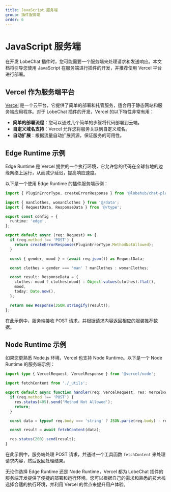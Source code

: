 ```yaml
---
title: JavaScript 服务端
group: 插件服务端
order: 6
---
```


# JavaScript 服务端

在开发 LobeChat 插件时，您可能需要一个服务端来处理请求和发送响应。本文档将引导您使用 JavaScript 在服务端进行插件的开发，并推荐使用 Vercel 平台进行部署。

## Vercel 作为服务端平台

[Vercel](https://vercel.com/) 是一个云平台，它提供了简单的部署和托管服务，适合用于静态网站和服务端应用程序。对于 LobeChat 插件的开发，Vercel 的以下特性非常有用：

- **简单的部署流程**：您可以通过几个简单的步骤将代码部署到云端。
- **自定义域名支持**：Vercel 允许您将服务关联到自定义域名。
- **自动扩展**：根据流量自动扩展资源，保证服务的可用性。

## Edge Runtime 示例

Edge Runtime 是 Vercel 提供的一个执行环境，它允许您的代码在全球各地的边缘网络上运行，从而减少延迟，提高响应速度。

以下是一个使用 Edge Runtime 的插件服务端示例：

```ts
import { PluginErrorType, createErrorResponse } from '@lobehub/chat-plugin-sdk';

import { manClothes, womanClothes } from '@/data';
import { RequestData, ResponseData } from '@/type';

export const config = {
  runtime: 'edge',
};

export default async (req: Request) => {
  if (req.method !== 'POST') {
    return createErrorResponse(PluginErrorType.MethodNotAllowed);
  }

  const { gender, mood } = (await req.json()) as RequestData;

  const clothes = gender === 'man' ? manClothes : womanClothes;

  const result: ResponseData = {
    clothes: mood ? clothes[mood] : Object.values(clothes).flat(),
    mood,
    today: Date.now(),
  };

  return new Response(JSON.stringify(result));
};
```

在此示例中，服务端接收 POST 请求，并根据请求内容返回相应的服装推荐数据。

## Node Runtime 示例

如果您更熟悉 Node.js 环境，Vercel 也支持 Node Runtime。以下是一个 Node Runtime 的服务端示例：

```ts
import type { VercelRequest, VercelResponse } from '@vercel/node';

import fetchContent from './_utils';

export default async function handler(req: VercelRequest, res: VercelResponse) {
  if (req.method !== 'POST') {
    res.status(405).send('Method Not Allowed');
    return;
  }

  const data = typeof req.body === 'string' ? JSON.parse(req.body) : req.body;

  const result = await fetchContent(data);

  res.status(200).send(result);
}
```

在此示例中，服务端处理 POST 请求，并通过一个工具函数 `fetchContent` 来处理请求内容，然后返回处理结果。

无论你选择 Edge Runtime 还是 Node Runtime，Vercel 都为 LobeChat 插件的服务端开发提供了便捷的部署和运行环境。您可以根据自己的需求和熟悉的技术栈选择合适的执行环境，并利用 Vercel 的优点来提升用户体验。
